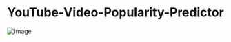 # YouTube-Video-Popularity-Predictor

![image](https://user-images.githubusercontent.com/81852314/120916296-798c6380-c6c6-11eb-9e5f-9f26e9a7c1f6.png)
